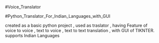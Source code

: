 #Voice_Translator


#Python_Translator_For_Indian_Languages_with_GUI



created as a basic python project , used as traslator , having Feature of voice to voice , text to voice , text to text translation , with GUI of TIKNTER.
supports Indian Languages

